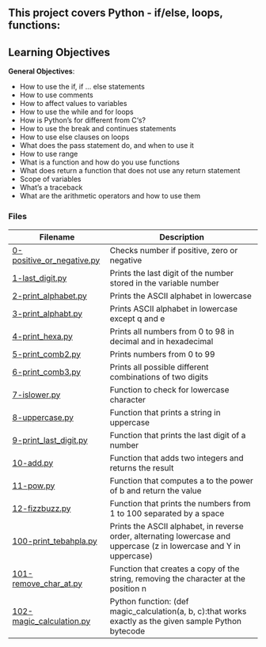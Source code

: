 ## This project covers Python - if/else, loops, functions: 
     
## Learning Objectives
 
**General Objectives**:
- How to use the if, if ... else statements
- How to use comments
- How to affect values to variables
- How to use the while and for loops
- How is Python’s for different from C‘s?
- How to use the break and continues statements
- How to use else clauses on loops
- What does the pass statement do, and when to use it
- How to use range
- What is a function and how do you use functions
- What does return a function that does not use any return statement
- Scope of variables
- What’s a traceback
- What are the arithmetic operators and how to use them

### Files

| Filename  | Description |
| ------------- | ------------- |
|[0-positive_or_negative.py](https://github.com/bjeptum/alx-higher_level_programming/blob/master/0x01-python-if_else_loops_functions/0-positive_or_negative.py) |Checks number if positive, zero or negative  |
|[1-last_digit.py](https://github.com/bjeptum/alx-higher_level_programming/blob/master/0x01-python-if_else_loops_functions/1-last_digit.py) | Prints the last digit of the number stored in the variable number|
|[2-print_alphabet.py](https://github.com/bjeptum/alx-higher_level_programming/blob/master/0x01-python-if_else_loops_functions/2-print_alphabet.py) | Prints the ASCII alphabet in lowercase |
|[3-print_alphabt.py](https://github.com/bjeptum/alx-higher_level_programming/blob/master/0x01-python-if_else_loops_functions/3-print_alphabt.py) | Prints ASCII alphabet in lowercase except q and e |
|[4-print_hexa.py](https://github.com/bjeptum/alx-higher_level_programming/blob/master/0x01-python-if_else_loops_functions/4-print_hexa.py) | Prints all numbers from 0 to 98 in decimal and in hexadecimal |
|[5-print_comb2.py](https://github.com/bjeptum/alx-higher_level_programming/blob/master/0x01-python-if_else_loops_functions/5-print_comb2.py) | Prints numbers from 0 to 99|
|[6-print_comb3.py](https://github.com/bjeptum/alx-higher_level_programming/blob/master/0x01-python-if_else_loops_functions/6-print_comb3.py) |  Prints all possible different combinations of two digits |
|[7-islower.py](https://github.com/bjeptum/alx-higher_level_programming/blob/master/0x01-python-if_else_loops_functions/7-islower.py) | Function to check for lowercase character |
|[8-uppercase.py](https://github.com/bjeptum/alx-higher_level_programming/blob/master/0x01-python-if_else_loops_functions/8-uppercase.py) | Function that prints a string in uppercase |
|[9-print_last_digit.py](https://github.com/bjeptum/alx-higher_level_programming/blob/master/0x01-python-if_else_loops_functions/9-print_last_digit.py) | Function  that prints the last digit of a number |
|[10-add.py](https://github.com/bjeptum/alx-higher_level_programming/blob/master/0x01-python-if_else_loops_functions/10-add.py) | Function that adds two integers and returns the result|
|[11-pow.py](https://github.com/bjeptum/alx-higher_level_programming/blob/master/0x01-python-if_else_loops_functions/11-pow.py) | Function that computes a to the power of b and return the value |
|[12-fizzbuzz.py](https://github.com/bjeptum/alx-higher_level_programming/blob/master/0x01-python-if_else_loops_functions/12-fizzbuzz.py) | Function that prints the numbers from 1 to 100 separated by a space |
|[100-print_tebahpla.py](https://github.com/bjeptum/alx-higher_level_programming/blob/master/0x01-python-if_else_loops_functions/100-print_tebahpla.py) | Prints the ASCII alphabet, in reverse order, alternating lowercase and uppercase (z in lowercase and Y in uppercase) |
|[101-remove_char_at.py](https://github.com/bjeptum/alx-higher_level_programming/blob/master/0x01-python-if_else_loops_functions/101-remove_char_at.py) | Function that creates a copy of the string, removing the character at the position n |
|[102-magic_calculation.py](https://github.com/bjeptum/alx-higher_level_programming/blob/master/0x01-python-if_else_loops_functions/102-magic_calculation.py) | Python function: (def magic_calculation(a, b, c):that works exactly as the given sample Python bytecode |


